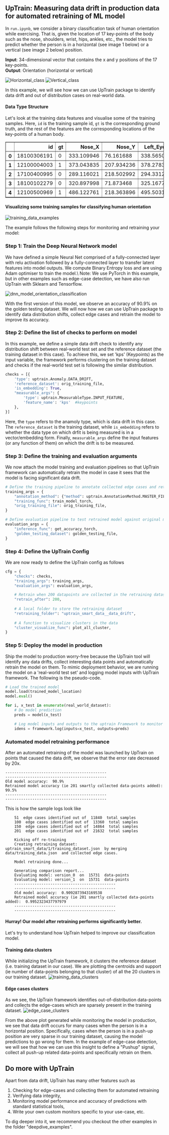 ## UpTrain: Measuring data drift in production data for automated retraining of ML model

In `run.ipynb`, we consider a binary classification task of human orientation while exercising. That is, given the location of 17 key-points of the body such as the nose, shoulders, wrist, hips, ankles, etc., the model tries to predict whether the person is in a horizontal (see image 1 below) or a vertical (see image 2 below) position.

**Input**: 34-dimensional vector that contains the x and y positions of the 17 key-points.\
**Output**: Orientation (horizontal or vertical)

![Horizontal_class](https://user-images.githubusercontent.com/5287871/213901036-ca3badd4-a464-41b0-8a15-5aa7c24b0814.png)
![Vertical_class](https://user-images.githubusercontent.com/5287871/213901039-19906445-fa31-43bf-aaaf-037f837d81a1.png)

In this example, we will see how we can use UpTrain package to identify data drift and out of distribution cases on real-world data. 

#### Data Type Structure

Let's look at the training data features and visualise some of the training samples. Here, `id` is the training sample id, `gt` is the corresponding ground truth, and the rest of the features are the corresponding locations of the key-points of a human body.

<div>
<table border="1" class="dataframe">
  <thead>
    <tr style="text-align: right;">
      <th></th>
      <th>id</th>
      <th>gt</th>
      <th>Nose_X</th>
      <th>Nose_Y</th>
      <th>Left_Eye_X</th>
      <th>Left_Eye_Y</th>
      <th>Right_Eye_X</th>
      <th>Right_Eye_Y</th>
      <th>Left_Ear_X</th>
      <th>...</th>
      <th>Right_Hip_X</th>
      <th>Right_Hip_Y</th>
      <th>Left_Knee_X</th>
      <th>Left_Knee_Y</th>
      <th>Right_Knee_X</th>
      <th>Right_Knee_Y</th>
      <th>Left_Ankle_X</th>
      <th>Left_Ankle_Y</th>
      <th>Right_Ankle_X</th>
      <th>Right_Ankle_Y</th>
    </tr>
  </thead>
  <tbody>
    <tr>
      <th>0</th>
      <td>18100306191</td>
      <td>0</td>
      <td>333.109946</td>
      <td>76.161688</td>
      <td>338.565022</td>
      <td>71.526141</td>
      <td>328.198963</td>
      <td>72.194832</td>
      <td>345.656490</td>
      <td>...</td>
      <td>313.925120</td>
      <td>186.053571</td>
      <td>335.013894</td>
      <td>253.606162</td>
      <td>309.011228</td>
      <td>249.226721</td>
      <td>333.654654</td>
      <td>311.513965</td>
      <td>311.760718</td>
      <td>294.100708</td>
    </tr>
    <tr>
      <th>1</th>
      <td>12100004003</td>
      <td>1</td>
      <td>373.043835</td>
      <td>207.934236</td>
      <td>378.278397</td>
      <td>205.678759</td>
      <td>373.341256</td>
      <td>206.135385</td>
      <td>380.165081</td>
      <td>...</td>
      <td>326.157557</td>
      <td>227.332505</td>
      <td>351.341468</td>
      <td>228.657224</td>
      <td>328.581103</td>
      <td>226.218648</td>
      <td>340.983916</td>
      <td>240.702033</td>
      <td>327.240044</td>
      <td>241.339998</td>
    </tr>
    <tr>
      <th>2</th>
      <td>17100400995</td>
      <td>0</td>
      <td>289.116021</td>
      <td>218.502992</td>
      <td>294.331203</td>
      <td>212.576996</td>
      <td>284.066039</td>
      <td>212.259060</td>
      <td>301.216267</td>
      <td>...</td>
      <td>276.756049</td>
      <td>255.008508</td>
      <td>345.230291</td>
      <td>273.285718</td>
      <td>237.498075</td>
      <td>272.014232</td>
      <td>349.413545</td>
      <td>315.731031</td>
      <td>237.181977</td>
      <td>317.784665</td>
    </tr>
    <tr>
      <th>3</th>
      <td>18100102279</td>
      <td>0</td>
      <td>320.897998</td>
      <td>71.873468</td>
      <td>325.167727</td>
      <td>67.468033</td>
      <td>317.188621</td>
      <td>67.689969</td>
      <td>329.814255</td>
      <td>...</td>
      <td>297.857163</td>
      <td>154.614716</td>
      <td>329.598707</td>
      <td>197.955873</td>
      <td>299.710591</td>
      <td>203.663761</td>
      <td>327.663990</td>
      <td>231.684086</td>
      <td>298.525798</td>
      <td>251.789836</td>
    </tr>
    <tr>
      <th>4</th>
      <td>12100500969</td>
      <td>1</td>
      <td>486.122761</td>
      <td>218.363896</td>
      <td>495.503172</td>
      <td>225.783665</td>
      <td>493.671955</td>
      <td>223.923930</td>
      <td>495.000279</td>
      <td>...</td>
      <td>337.222705</td>
      <td>236.111076</td>
      <td>258.045097</td>
      <td>167.009500</td>
      <td>264.609213</td>
      <td>167.154231</td>
      <td>210.604750</td>
      <td>260.979533</td>
      <td>224.932744</td>
      <td>251.462142</td>
    </tr>
  </tbody>
</table>
</div>

#### Visualizing some training samples for classifying human orientation
![training_data_examples](https://user-images.githubusercontent.com/5287871/214430440-85fced8e-234b-4341-92e7-1e001aea517e.jpeg)

The example follows the following steps for monitoring and retraining your model:
### Step 1: Train the Deep Neural Network model

We have defined a simple Neural Net comprised of a fully-connected layer with relu activation followed by a fully-connected layer to transfer latent features into model outputs. We compute Binary Entropy loss and are using Adam optimiser to train the model.\ 
Note: We use PyTorch in this example, but in other examples such as edge-case detection, we have also run UpTrain with Sklearn and Tensorflow.

![dnn_model_orientation_classification](https://user-images.githubusercontent.com/5287871/214430849-0e2df29f-bfea-43b5-aa7b-c7cbcaeea79c.png)

With the first version of this model, we observe an accuracy of 90.9% on the golden testing dataset. We will now how we can use UpTrain package to identify data distribution shifts, collect edge cases and retrain the model to improve its accuracy.

### Step 2: Define the list of checks to perform on model
In this example, we define a simple data drift check to identify any distribution shift between real-world test set and the reference dataset (the training dataset in this case). To achieve this, we set 'kps' (Keypoints) as the input variable, the framework performs clustering on the training dataset and checks if the real-world test set is following the similar distribution.

```python
checks = [{
    'type': uptrain.Anomaly.DATA_DRIFT,
    'reference_dataset': orig_training_file,
    'is_embedding': True,
    "measurable_args": {
        'type': uptrain.MeasurableType.INPUT_FEATURE,
        'feature_name': 'kps'  #keypoints
    },
}]
```
Here, the `type` refers to the anamoly type, which is data drift in this case. The `reference_dataset` is the training dataset, while `is_embedding` refers to whether the data type on which drfit is being measured is in a vector/embedding form. Finally, `measurable_args` define the input features (or any function of them) on which the drift is to be measured.

### Step 3: Define the training and evaluation arguments
We now attach the model training and evaluation pipelines so that UpTrain framework can automatically retrain the model in case it sees that the model is facing significant data drift.

```python
# Define the training pipeline to annotate collected edge cases and retrain the model automatically
training_args = {
    "annotation_method": {"method": uptrain.AnnotationMethod.MASTER_FILE, "args": annotation_args}, 
    "training_func": train_model_torch, 
    "orig_training_file": orig_training_file,
}

# Define evaluation pipeline to test retrained model against original model
evaluation_args = {
    "inference_func": get_accuracy_torch,
    "golden_testing_dataset": golden_testing_file,
}
```

### Step 4: Define the UpTrain Config
We are now ready to define the UpTrain config as follows
```python
cfg = {
    "checks": checks, 
    "training_args": training_args,
    "evaluation_args": evaluation_args,

    # Retrain when 200 datapoints are collected in the retraining dataset
    "retrain_after": 200,
    
    # A local folder to store the retraining dataset
    "retraining_folder": "uptrain_smart_data__data_drift",
    
    # A function to visualize clusters in the data
    "cluster_visualize_func": plot_all_cluster,
}
```

### Step 5: Deploy the model in production
Ship the model to production worry-free because the UpTrain tool will identify any data drifts, collect interesting data points and automatically retrain the model on them. To mimic deployment behavior, we are running the model on a 'real-world test set' and logging model inputs with UpTrain framework. The following is the pseudo-code. 

```python
# Load the trained model
model.load(trained_model_location)
model.eval()

for i, x_test in enumerate(real_world_dataset):
    # Do model prediction
    preds = model(x_test)

    # Log model inputs and outputs to the uptrain Framework to monitor data drift
    idens = framework.log(inputs=x_test, outputs=preds)
```

### Automated model retraining performance
After an automated retraining of the model was launched by UpTrain on points that caused the data drift, we observe that the error rate decreased by 20x. 
```
---------------------------------------------
---------------------------------------------
Old model accuracy:  90.9%
Retrained model accuracy (ie 201 smartly collected data-points added):  99.5%
---------------------------------------------
---------------------------------------------
```

This is how the sample logs look like
```
    51  edge cases identified out of  11840  total samples
    100  edge cases identified out of  13360  total samples
    150  edge cases identified out of  14864  total samples
    201  edge cases identified out of  21632  total samples
    
    Kicking off re-training
    Creating retraining dataset: uptrain_smart_data/1/training_dataset.json  by merging  data/training_data.json  and collected edge cases.
    
    Model retraining done...
    
    Generating comparison report...
    Evaluating model: version_0  on  15731  data-points
    Evaluating model: version_1  on  15731  data-points
    ---------------------------------------------
    ---------------------------------------------
    Old model accuracy:  0.9092873943169538
    Retrained model accuracy (ie 201 smartly collected data-points added):  0.9952323437797979
    ---------------------------------------------
    ---------------------------------------------
   ```
   
#### Hurray! Our model after retraining performs significantly better.

Let's try to understand how UpTrain helped to improve our classification model.

#### Training data clusters
While initializing the UpTrain framework, it clusters the reference dataset (i.e. training dataset in our case). We are plotting the centroids and support (ie number of data-points belonging to that cluster) of all the 20 clusters in our training dataset.
![training_data_clusters](https://user-images.githubusercontent.com/5287871/214433144-c0f4e67d-001e-4206-89f2-e32b09075a93.png)

#### Edge cases clusters
As we see, the UpTrain framework identifies out-of-distribution data-points and collects the edge-cases which are sparsely present in the training dataset.
![edge_case_clusters](https://user-images.githubusercontent.com/5287871/214433163-068dab2d-5b57-4cb0-8283-d92a7a90c08b.png)

From the above plot generated while monitoring the model in production, we see that data drift occurs for many cases when the person is in a horizontal position. Specifically, cases when the person is in a push-up position are very sparse in our training dataset, causing the model predictions to go wrong for them. In the example of edge-case detection, we will see that how we can use this insight to define a "Pushup" signal, collect all push-up related data-points and specifically retrain on them.

## Do more with UpTrain

Apart from data drift, UpTrain has many other features such as 
1. Checking for edge-cases and collecting them for automated retraining
2. Verifying data integrity, 
3. Monitoring model performance and accuracy of predictions with standard statistical tools, 
4. Write your own custom monitors specific to your use-case, etc. 

To dig deeper into it, we recommend you checkout the other examples in the folder "deepdive_examples".

